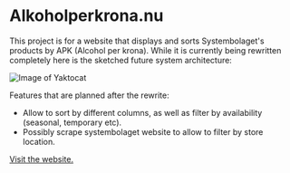 # Alkoholperkrona.nu

This project is for a website that displays and sorts Systembolaget's products by APK (Alcohol per krona). 
While it is currently being rewritten completely here is the sketched future system architecture:

![Image of Yaktocat](https://i.imgur.com/dEJXrpO.png)

Features that are planned after the rewrite:
* Allow to sort by different columns, as well as filter by availability (seasonal, temporary etc).
* Possibly scrape systembolaget website to allow to filter by store location.

[Visit the website.](https://www.alkoholperkrona.nu)
